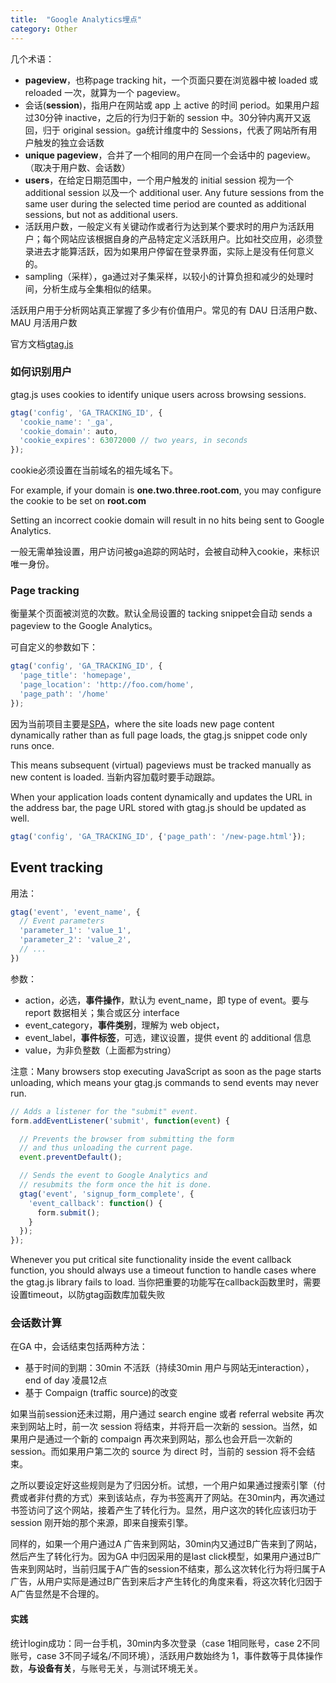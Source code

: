 ```yaml
---
title:  "Google Analytics埋点"
category: Other
---
```

几个术语：

- **pageview**，也称page tracking hit，一个页面只要在浏览器中被 loaded 或 reloaded 一次，就算为一个 pageview。
- 会话(**session**)，指用户在网站或 app 上 active 的时间 period。如果用户超过30分钟 inactive，之后的行为归于新的 session 中。30分钟内离开又返回，归于 original session。ga统计维度中的 Sessions，代表了网站所有用户触发的独立会话数
- **unique pageview**，合并了一个相同的用户在同一个会话中的 pageview。（取决于用户数、会话数）
- **users**，在给定日期范围中，一个用户触发的 initial session 视为一个 additional session 以及一个 additional user. Any future sessions from the same user during the selected time period are counted as additional sessions, but not as additional users.
- 活跃用户数，一般定义有关键动作或者行为达到某个要求时的用户为活跃用户；每个网站应该根据自身的产品特定定义活跃用户。比如社交应用，必须登录进去才能算活跃，因为如果用户停留在登录界面，实际上是没有任何意义的。
- sampling（采样），ga通过对子集采样，以较小的计算负担和减少的处理时间，分析生成与全集相似的结果。

活跃用户用于分析网站真正掌握了多少有价值用户。常见的有 DAU 日活用户数、MAU 月活用户数

官方文档[gtag.js](
https://developers.google.com/analytics/devguides/collection/gtagjs/)

### 如何识别用户

gtag.js uses cookies to identify unique users across browsing sessions.

```js
gtag('config', 'GA_TRACKING_ID', {
  'cookie_name': '_ga',
  'cookie_domain': auto,
  'cookie_expires': 63072000 // two years, in seconds
});
```
cookie必须设置在当前域名的祖先域名下。

For example, if your domain is **one.two.three.root.com**, you may configure the cookie to be set on **root.com**

Setting an incorrect cookie domain will result in no hits being sent to Google Analytics.

一般无需单独设置，用户访问被ga追踪的网站时，会被自动种入cookie，来标识唯一身份。

### Page tracking

衡量某个页面被浏览的次数。默认全局设置的 tacking snippet会自动 sends a pageview to the Google Analytics。

可自定义的参数如下：

```js
gtag('config', 'GA_TRACKING_ID', {
  'page_title': 'homepage',
  'page_location': 'http://foo.com/home',
  'page_path': '/home'
});
```

因为当前项目主要是[SPA](https://developers.google.com/analytics/devguides/collection/gtagjs/single-page-applications)，where the site loads new page content dynamically rather than as full page loads, the gtag.js snippet code only runs once.

This means subsequent (virtual) pageviews must be tracked manually as new content is loaded. 当新内容加载时要手动跟踪。

When your application loads content dynamically and updates the URL in the address bar, the page URL stored with gtag.js should be updated as well.

```js
gtag('config', 'GA_TRACKING_ID', {'page_path': '/new-page.html'});
```

## Event tracking

用法：

```js
gtag('event', 'event_name', {
  // Event parameters
  'parameter_1': 'value_1',
  'parameter_2': 'value_2',
  // ...
})
```

参数：

- action，必选，**事件操作**，默认为 event_name，即 type of event。要与 report 数据相关；集合或区分 interface
- event_category，**事件类别**，理解为 web object，
- event_label，**事件标签**，可选，建议设置，提供 event 的 additional 信息
- value，为非负整数（上面都为string）

注意：Many browsers stop executing JavaScript as soon as the page starts unloading, which means your gtag.js commands to send events may never run.

```js
// Adds a listener for the "submit" event.
form.addEventListener('submit', function(event) {

  // Prevents the browser from submitting the form
  // and thus unloading the current page.
  event.preventDefault();

  // Sends the event to Google Analytics and
  // resubmits the form once the hit is done.
  gtag('event', 'signup_form_complete', {
    'event_callback': function() {
      form.submit();
    }
  });
});
```

Whenever you put critical site functionality inside the event callback function, you should always use a timeout function to handle cases where the gtag.js library fails to load.
当你把重要的功能写在callback函数里时，需要设置timeout，以防gtag函数库加载失败

### 会话数计算

在GA 中，会话结束包括两种方法：

- 基于时间的到期：30min 不活跃（持续30min 用户与网站无interaction），end of day 凌晨12点
- 基于 Compaign (traffic source)的改变

如果当前session还未过期，用户通过 search engine 或者 referral website 再次来到网站上时，前一次 session 将结束，并将开启一次新的 session。当然，如果用户是通过一个新的 compaign 再次来到网站，那么也会开启一次新的 session。而如果用户第二次的 source 为 direct 时，当前的 session 将不会结束。

之所以要设定好这些规则是为了归因分析。试想，一个用户如果通过搜索引擎（付费或者非付费的方式）来到该站点，存为书签离开了网站。在30min内，再次通过书签访问了这个网站，接着产生了转化行为。显然，用户这次的转化应该归功于session 刚开始的那个来源，即来自搜索引擎。

同样的，如果一个用户通过A 广告来到网站，30min内又通过B广告来到了网站，然后产生了转化行为。因为GA 中归因采用的是last click模型，如果用户通过B广告来到网站时，当前归属于A广告的session不结束，那么这次转化行为将归属于A广告，从用户实际是通过B广告到来后才产生转化的角度来看，将这次转化归因于A广告显然是不合理的。

#### 实践

统计login成功：同一台手机，30min内多次登录（case 1相同账号，case 2不同账号，case 3不同子域名/不同环境），活跃用户数始终为 1，事件数等于具体操作数，**与设备有关**，与账号无关，与测试环境无关。